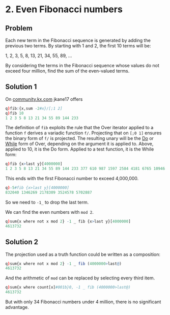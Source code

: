 # 2. Even Fibonacci numbers

## Problem

Each new term in the Fibonacci sequence is generated by adding the previous two terms. By starting with 1 and 2, the first 10 terms will be:

1, 2, 3, 5, 8, 13, 21, 34, 55, 89, ...

By considering the terms in the Fibonacci sequence whose values do not exceed four million, find the sum of the even-valued terms.


## Solution 1

On [community.kx.com](https://community.kx.com/t5/kdb-and-q/Q-For-Problems-Episode-2/td-p/13148) jkane17 offers

```q
q)fib:{x,sum -2#x}/[;1 2]
q)fib 10
1 2 3 5 8 13 21 34 55 89 144 233
```

The definition of `fib` exploits the rule that the Over iterator applied to a function `f` derives a variadic function `f/`. Projecting that on `[;0 1]` ensures the binary form of `f/` is projected. The resulting unary will be the [Do](https://code.kx.com/q/ref/accumulators/#do) or [While](https://code.kx.com/q/ref/accumulators/#while) form of Over, depending on the argument it is applied to. Above, applied to 10, it is the Do form. Applied to a test function, it is the While form:

```q
q)fib {x>last y}[4000000]
1 2 3 5 8 13 21 34 55 89 144 233 377 610 987 1597 2584 4181 6765 10946 17711 ..
```
This ends with the first Fibonacci number to exceed 4,000,000.

```q
q)-5#fib {x>last y}[4000000]
832040 1346269 2178309 3524578 5702887
```

So we need to `-1_` to drop the last term.

We can find the even numbers with `mod 2`.

```q
q)sum{x where not x mod 2} -1 _ fib {x>last y}[4000000]
4613732
```


## Solution 2

The projection used as a truth function could be written as a composition:

```q
q)sum{x where not x mod 2} -1 _ fib (4000000>last@)
4613732
```

And the arithmetic of `mod` can be replaced by selecting every third item.

```q
q)sum{x where count[x]#001b}0, -1 _ fib (4000000>last@)
4613732
```

But with only 34 Fibonacci numbers under 4 million, there is no significant advantage.

